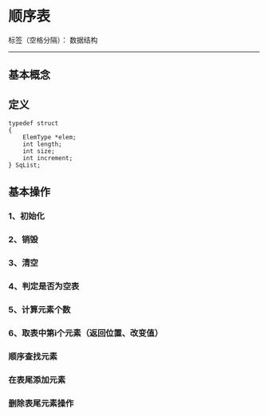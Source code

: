# 顺序表

标签（空格分隔）： 数据结构

---

## 基本概念



## 定义

```c{class=line-numbers}
typedef struct
{
    ElemType *elem;
    int length;
    int size;
    int increment;
} SqList;
```

## 基本操作
### 1、初始化

### 2、销毁

### 3、清空

### 4、判定是否为空表

### 5、计算元素个数

### 6、取表中第i个元素（返回位置、改变值）

### 顺序查找元素

### 在表尾添加元素

### 删除表尾元素操作



